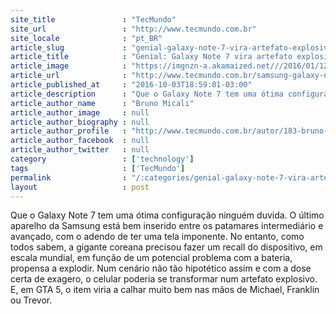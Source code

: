 ```yaml
---
site_title               : "TecMundo"
site_url                 : "http://www.tecmundo.com.br"
site_locale              : "pt_BR"
article_slug             : "genial-galaxy-note-7-vira-artefato-explosivo-em-mod-de-gta-5-video"
article_title            : "Genial: Galaxy Note 7 vira artefato explosivo em mod de GTA 5 [vídeo]"
article_image            : "https://imgnzn-a.akamaized.net///2016/01/12/12181011197514-t1200x480.jpg"
article_url              : "http://www.tecmundo.com.br/samsung-galaxy-note-7/110159-genial-galaxy-note-7-vira-artefato-explosivo-mod-gta-5-video.htm"
article_published_at     : "2016-10-03T18:59:01-03:00"
article_description      : "Que o Galaxy Note 7 tem uma ótima configuração ninguém duvida. O último aparelho da Samsung está bem inserido entre os patamares intermediário e avançado, com o adendo de ter uma tela imponente. No entanto, como todos sabem, a gigante coreana precisou fazer um recall do dispositivo, em escala mundial, em função de um potencial problema com a bateria, propensa a explodir. Num cenário não tão hipotético assim e com a dose certa de exagero, o celular poderia se transformar num artefato explosivo. E, em GTA 5, o item viria a calhar muito bem nas mãos de Michael, Franklin ou Trevor."
article_author_name      : "Bruno Micali"
article_author_image     : null
article_author_biography : null
article_author_profile   : "http://www.tecmundo.com.br/autor/183-bruno-micali/"
article_author_facebook  : null
article_author_twitter   : null
category                 : ['technology']
tags                     : ['TecMundo']
permalink                : "/:categories/genial-galaxy-note-7-vira-artefato-explosivo-em-mod-de-gta-5-video/"
layout                   : post
---
```


Que o Galaxy Note 7 tem uma ótima configuração ninguém duvida. O último aparelho da Samsung está bem inserido entre os patamares intermediário e avançado, com o adendo de ter uma tela imponente. No entanto, como todos sabem, a gigante coreana precisou fazer um recall do dispositivo, em escala mundial, em função de um potencial problema com a bateria, propensa a explodir. Num cenário não tão hipotético assim e com a dose certa de exagero, o celular poderia se transformar num artefato explosivo. E, em GTA 5, o item viria a calhar muito bem nas mãos de Michael, Franklin ou Trevor.
